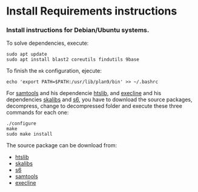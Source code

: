 # Install Requirements instructions

### Install instructions for Debian/Ubuntu systems.

To solve dependencies, execute: 

```
sudo apt update
sudo apt install blast2 coreutils findutils 9base
```

To finish the `mk` configuration, ejecute:

```
echo 'export PATH=$PATH:/usr/lib/plan9/bin' >> ~/.bashrc
```

For [samtools](http://www.htslib.org/download/) and his dependencie [htslib](http://www.htslib.org/download/), and [execline](http://skarnet.org/software/execline/) and his dependencies [skalibs](http://skarnet.org/software/skalibs/) and [s6](http://skarnet.org/software/s6/), you have to download the source packages, decompress, change to decompressed folder and execute these three commands for each one:

```
./configure
make
sudo make install
```

The source package can be download from:

  - [htslib](http://www.htslib.org/download/)
  - [skalibs](http://skarnet.org/software/skalibs/)
  - [s6](http://skarnet.org/software/s6/)
  - [samtools](http://www.htslib.org/download/)
  - [execline](http://skarnet.org/software/execline/)